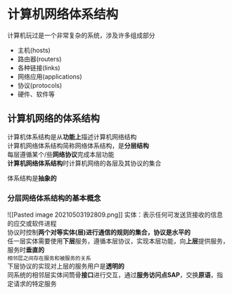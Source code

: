 # 计算机网络体系结构
计算机玩过是一个非常复杂的系统，涉及许多组成部分
+ 主机(hosts)
+ 路由器(routers)
+ 各种链接(links)
+ 网络应用(applications)
+ 协议(protocols)
+ 硬件、软件等

## 计算机网络的体系结构
计算机体系结构是从**功能上**描述计算机网络结构  
计算机网络体系结构简称网络体系结构，是**分层结构**  
每层遵循某个/些**网络协议**完成本层功能  
**计算机网络体系结构**时计算机网络的各层及其协议的集合  

体系结构是**抽象的**

### 分层网络体系结构的基本概念
![[Pasted image 20210503192809.png]]
实体：表示任何可发送货接收的信息的应交或软件进程  
协议时控制**两个对等实体(层)**进行通信的规则的集合，协议是**水平的**  
任一层实体需要使用**下层**服务，遵循本层协议，实现本层功能，向**上层**提供服务，服务时**垂直的**  
`相邻层之间存在服务和被服务的关系`  
下层协议的实现对上层的服务用户是**透明的**  
同系统的相邻层实体间筒骨**接口**进行交互，通过**服务访问点SAP**，交换**原语**，指定请求的特定服务  




























